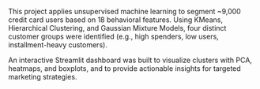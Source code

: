 This project applies unsupervised machine learning to segment ~9,000 credit card users based on 18 behavioral features. Using KMeans, Hierarchical Clustering, and Gaussian Mixture Models, four distinct customer groups were identified (e.g., high spenders, low users, installment-heavy customers).

An interactive Streamlit dashboard was built to visualize clusters with PCA, heatmaps, and boxplots, and to provide actionable insights for targeted marketing strategies.
